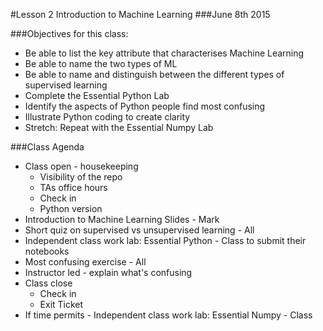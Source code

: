 #Lesson 2 Introduction to Machine Learning
###June 8th 2015

###Objectives for this class:

- Be able to list the key attribute that characterises Machine Learning
- Be able to name the two types of ML
- Be able to name and distinguish between the different types of supervised learning
- Complete the Essential Python Lab
- Identify the aspects of Python people find most confusing
- Illustrate Python coding to create clarity
- Stretch: Repeat with the Essential Numpy Lab

###Class Agenda

- Class open - housekeeping
  * Visibility of the repo
  * TAs office hours
  * Check in
  * Python version
- Introduction to Machine Learning Slides - Mark
- Short quiz on supervised vs unsupervised learning - All
- Independent class work lab: Essential Python - Class to submit their notebooks
- Most confusing exercise - All
- Instructor led - explain what's confusing
- Class close
  * Check in
  * Exit Ticket
- If time permits - Independent class work lab: Essential Numpy - Class 
  
